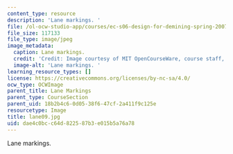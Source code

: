 ```yaml
---
content_type: resource
description: 'Lane markings. '
file: /ol-ocw-studio-app/courses/ec-s06-design-for-demining-spring-2007/dae4c0bcc64d822587b3e015b5a76a78_lane09.jpg
file_size: 117133
file_type: image/jpeg
image_metadata:
  caption: Lane markings.
  credit: 'Credit: Image courtesy of MIT OpenCourseWare, course staff, and students.'
  image-alt: 'Lane markings. '
learning_resource_types: []
license: https://creativecommons.org/licenses/by-nc-sa/4.0/
ocw_type: OCWImage
parent_title: Lane Markings
parent_type: CourseSection
parent_uid: 18b2b4c6-0d05-38f6-47cf-2a411f9c125e
resourcetype: Image
title: lane09.jpg
uid: dae4c0bc-c64d-8225-87b3-e015b5a76a78
---
```

Lane markings. 